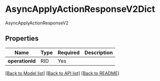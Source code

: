 # AsyncApplyActionResponseV2Dict

AsyncApplyActionResponseV2

## Properties
| Name | Type | Required | Description |
| ------------ | ------------- | ------------- | ------------- |
**operationId** | RID | Yes |  |


[[Back to Model list]](../../../README.md#models-v2-link) [[Back to API list]](../../../README.md#documentation-for-api-endpoints) [[Back to README]](../../../README.md)
